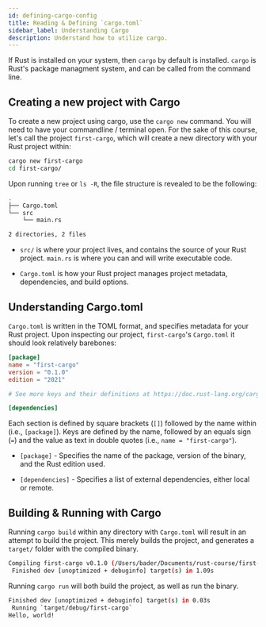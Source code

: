 ```yaml
---
id: defining-cargo-config
title: Reading & Defining `cargo.toml`
sidebar_label: Understanding Cargo
description: Understand how to utilize cargo.
---
```


If Rust is installed on your system, then `cargo` by default is installed.  `cargo` is Rust's package managment system, and can be called from the command line.

## Creating a new project with Cargo

To create a new project using cargo, use the `cargo new` command.  You will need to have your commandline / terminal open. For the sake of this course, let's call the project `first-cargo`, which will create a new directory with your Rust project within:

```sh
cargo new first-cargo
cd first-cargo/
```

Upon running `tree` or `ls -R`, the file structure is revealed to be the following:

```sh
.
├── Cargo.toml
└── src
    └── main.rs

2 directories, 2 files

```

- `src/` is where your project lives, and contains the source of your Rust project.  `main.rs` is where you can and will write executable code.

- `Cargo.toml` is how your Rust project manages project metadata, dependencies, and build options.

## Understanding Cargo.toml

`Cargo.toml` is written in the TOML format, and specifies metadata for your Rust project. Upon inspecting our project, `first-cargo`'s `Cargo.toml` it should look relatively barebones:

```toml
[package]
name = "first-cargo"
version = "0.1.0"
edition = "2021"

# See more keys and their definitions at https://doc.rust-lang.org/cargo/reference/manifest.html

[dependencies]
```

Each section is defined by square brackets (`[]`) followed by the name within (i.e., `[package]`).  Keys are defined by the name, followed by an equals sign (`=`) and the value as text in double quotes (i.e., `name = "first-cargo"`).

- `[package]` - Specifies the name of the package, version of the binary, and the Rust edition used.

- `[dependencies]` - Specifies a list of external dependencies, either local or remote.

## Building & Running with Cargo

Running `cargo build` within any directory with `Cargo.toml` will result in an attempt to build the project. This merely builds the project, and generates a `target/` folder with the compiled binary.

```sh
Compiling first-cargo v0.1.0 (/Users/bader/Documents/rust-course/first-cargo)
 Finished dev [unoptimized + debuginfo] target(s) in 1.09s
```

Running `cargo run` will both build the project, as well as run the binary.

```sh
Finished dev [unoptimized + debuginfo] target(s) in 0.03s
 Running `target/debug/first-cargo`
Hello, world!
```
